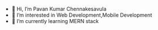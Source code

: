 - 👋 Hi, I’m Pavan Kumar Chennakesavula
- 👀 I’m interested in Web Development,Mobile Development
- 🌱 I’m currently learning MERN stack

<!---
kumar-1706/kumar-1706 is a ✨ special ✨ repository because its `README.md` (this file) appears on your GitHub profile.
You can click the Preview link to take a look at your changes.
--->
